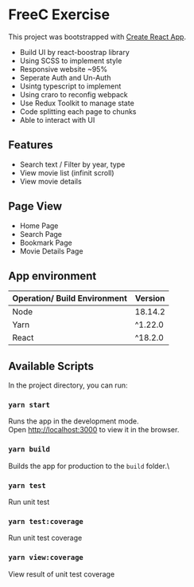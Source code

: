 # FreeC Exercise

This project was bootstrapped with [Create React App](https://github.com/facebook/create-react-app).

- Build UI by react-boostrap library
- Using SCSS to implement style
- Responsive website ~95%
- Seperate Auth and Un-Auth
- Usintg typescript to implement
- Using craro to reconfig webpack
- Use Redux Toolkit to manage state
- Code splitting each page to chunks
- Able to interact with UI

## Features
- Search text / Filter by year, type
- View movie list (infinit scroll)
- View movie details

## Page View
- Home Page
- Search Page
- Bookmark Page
- Movie Details Page

## App environment

| Operation/ Build Environment   | Version |
| --- | --- |
| Node | 18.14.2 |
| Yarn | ^1.22.0 |
| React | ^18.2.0 |

## Available Scripts

In the project directory, you can run:

### `yarn start`

Runs the app in the development mode.\
Open [http://localhost:3000](http://localhost:3000) to view it in the browser.

### `yarn build`

Builds the app for production to the `build` folder.\

### `yarn test`
Run unit test

### `yarn test:coverage`
Run unit test coverage

### `yarn view:coverage`
View result of unit test coverage
